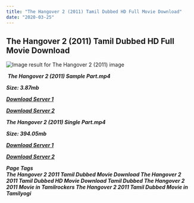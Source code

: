 ```yaml
---
title: "The Hangover 2 (2011) Tamil Dubbed HD Full Movie Download"
date: "2020-03-25"
---
```


## The Hangover 2 (2011) Tamil Dubbed HD Full Movie Download

![Image result for The Hangover 2 (2011)  image](http://photo.elcinema.com.s3.amazonaws.com/uploads/_315x420_407897d21634ecf4b548edbf2998dab084adc4af080bd3dbd98a310e7cf11dbd.jpg) 

 _**The Hangover 2 (2011) Sample Part.mp4**_

_**Size: 3.87mb**_

[_**Download Server 1**_](http://du.wetransfer.vip/files/Tamil{fd620c6e78cfff08ebfb4d2d3131a235617ba7e0206610644c5f25f325d4dc51}20Dubbed{fd620c6e78cfff08ebfb4d2d3131a235617ba7e0206610644c5f25f325d4dc51}20Movies/Tamil{fd620c6e78cfff08ebfb4d2d3131a235617ba7e0206610644c5f25f325d4dc51}20Dubbed{fd620c6e78cfff08ebfb4d2d3131a235617ba7e0206610644c5f25f325d4dc51}20Collections/The{fd620c6e78cfff08ebfb4d2d3131a235617ba7e0206610644c5f25f325d4dc51}20Hangover{fd620c6e78cfff08ebfb4d2d3131a235617ba7e0206610644c5f25f325d4dc51}20Trilogy{fd620c6e78cfff08ebfb4d2d3131a235617ba7e0206610644c5f25f325d4dc51}20Collections/The{fd620c6e78cfff08ebfb4d2d3131a235617ba7e0206610644c5f25f325d4dc51}20Hangover{fd620c6e78cfff08ebfb4d2d3131a235617ba7e0206610644c5f25f325d4dc51}202{fd620c6e78cfff08ebfb4d2d3131a235617ba7e0206610644c5f25f325d4dc51}20(2011)/The{fd620c6e78cfff08ebfb4d2d3131a235617ba7e0206610644c5f25f325d4dc51}20Hangover{fd620c6e78cfff08ebfb4d2d3131a235617ba7e0206610644c5f25f325d4dc51}202{fd620c6e78cfff08ebfb4d2d3131a235617ba7e0206610644c5f25f325d4dc51}20(2011){fd620c6e78cfff08ebfb4d2d3131a235617ba7e0206610644c5f25f325d4dc51}20Sample{fd620c6e78cfff08ebfb4d2d3131a235617ba7e0206610644c5f25f325d4dc51}20HD.mp4)

[_**Download Server 2**_](http://du.wetransfer.vip/files/Tamil{fd620c6e78cfff08ebfb4d2d3131a235617ba7e0206610644c5f25f325d4dc51}20Dubbed{fd620c6e78cfff08ebfb4d2d3131a235617ba7e0206610644c5f25f325d4dc51}20Movies/Tamil{fd620c6e78cfff08ebfb4d2d3131a235617ba7e0206610644c5f25f325d4dc51}20Dubbed{fd620c6e78cfff08ebfb4d2d3131a235617ba7e0206610644c5f25f325d4dc51}20Collections/The{fd620c6e78cfff08ebfb4d2d3131a235617ba7e0206610644c5f25f325d4dc51}20Hangover{fd620c6e78cfff08ebfb4d2d3131a235617ba7e0206610644c5f25f325d4dc51}20Trilogy{fd620c6e78cfff08ebfb4d2d3131a235617ba7e0206610644c5f25f325d4dc51}20Collections/The{fd620c6e78cfff08ebfb4d2d3131a235617ba7e0206610644c5f25f325d4dc51}20Hangover{fd620c6e78cfff08ebfb4d2d3131a235617ba7e0206610644c5f25f325d4dc51}202{fd620c6e78cfff08ebfb4d2d3131a235617ba7e0206610644c5f25f325d4dc51}20(2011)/The{fd620c6e78cfff08ebfb4d2d3131a235617ba7e0206610644c5f25f325d4dc51}20Hangover{fd620c6e78cfff08ebfb4d2d3131a235617ba7e0206610644c5f25f325d4dc51}202{fd620c6e78cfff08ebfb4d2d3131a235617ba7e0206610644c5f25f325d4dc51}20(2011){fd620c6e78cfff08ebfb4d2d3131a235617ba7e0206610644c5f25f325d4dc51}20Sample{fd620c6e78cfff08ebfb4d2d3131a235617ba7e0206610644c5f25f325d4dc51}20HD.mp4)

_**The Hangover 2 (2011) Single Part.mp4**_

_**Size: 394.05mb**_

[_**Download Server 1**_](http://du.wetransfer.vip/files/Tamil{fd620c6e78cfff08ebfb4d2d3131a235617ba7e0206610644c5f25f325d4dc51}20Dubbed{fd620c6e78cfff08ebfb4d2d3131a235617ba7e0206610644c5f25f325d4dc51}20Movies/Tamil{fd620c6e78cfff08ebfb4d2d3131a235617ba7e0206610644c5f25f325d4dc51}20Dubbed{fd620c6e78cfff08ebfb4d2d3131a235617ba7e0206610644c5f25f325d4dc51}20Collections/The{fd620c6e78cfff08ebfb4d2d3131a235617ba7e0206610644c5f25f325d4dc51}20Hangover{fd620c6e78cfff08ebfb4d2d3131a235617ba7e0206610644c5f25f325d4dc51}20Trilogy{fd620c6e78cfff08ebfb4d2d3131a235617ba7e0206610644c5f25f325d4dc51}20Collections/The{fd620c6e78cfff08ebfb4d2d3131a235617ba7e0206610644c5f25f325d4dc51}20Hangover{fd620c6e78cfff08ebfb4d2d3131a235617ba7e0206610644c5f25f325d4dc51}202{fd620c6e78cfff08ebfb4d2d3131a235617ba7e0206610644c5f25f325d4dc51}20(2011)/The{fd620c6e78cfff08ebfb4d2d3131a235617ba7e0206610644c5f25f325d4dc51}20Hangover{fd620c6e78cfff08ebfb4d2d3131a235617ba7e0206610644c5f25f325d4dc51}202{fd620c6e78cfff08ebfb4d2d3131a235617ba7e0206610644c5f25f325d4dc51}20(2011){fd620c6e78cfff08ebfb4d2d3131a235617ba7e0206610644c5f25f325d4dc51}20Single{fd620c6e78cfff08ebfb4d2d3131a235617ba7e0206610644c5f25f325d4dc51}20Part{fd620c6e78cfff08ebfb4d2d3131a235617ba7e0206610644c5f25f325d4dc51}20HD.mp4)

[_**Download Server 2**_](http://du.wetransfer.vip/files/Tamil{fd620c6e78cfff08ebfb4d2d3131a235617ba7e0206610644c5f25f325d4dc51}20Dubbed{fd620c6e78cfff08ebfb4d2d3131a235617ba7e0206610644c5f25f325d4dc51}20Movies/Tamil{fd620c6e78cfff08ebfb4d2d3131a235617ba7e0206610644c5f25f325d4dc51}20Dubbed{fd620c6e78cfff08ebfb4d2d3131a235617ba7e0206610644c5f25f325d4dc51}20Collections/The{fd620c6e78cfff08ebfb4d2d3131a235617ba7e0206610644c5f25f325d4dc51}20Hangover{fd620c6e78cfff08ebfb4d2d3131a235617ba7e0206610644c5f25f325d4dc51}20Trilogy{fd620c6e78cfff08ebfb4d2d3131a235617ba7e0206610644c5f25f325d4dc51}20Collections/The{fd620c6e78cfff08ebfb4d2d3131a235617ba7e0206610644c5f25f325d4dc51}20Hangover{fd620c6e78cfff08ebfb4d2d3131a235617ba7e0206610644c5f25f325d4dc51}202{fd620c6e78cfff08ebfb4d2d3131a235617ba7e0206610644c5f25f325d4dc51}20(2011)/The{fd620c6e78cfff08ebfb4d2d3131a235617ba7e0206610644c5f25f325d4dc51}20Hangover{fd620c6e78cfff08ebfb4d2d3131a235617ba7e0206610644c5f25f325d4dc51}202{fd620c6e78cfff08ebfb4d2d3131a235617ba7e0206610644c5f25f325d4dc51}20(2011){fd620c6e78cfff08ebfb4d2d3131a235617ba7e0206610644c5f25f325d4dc51}20Single{fd620c6e78cfff08ebfb4d2d3131a235617ba7e0206610644c5f25f325d4dc51}20Part{fd620c6e78cfff08ebfb4d2d3131a235617ba7e0206610644c5f25f325d4dc51}20HD.mp4)

_**Page Tags  
The Hangover 2 2011 Tamil Dubbed Movie Download The Hangover 2 2011 Tamil Dubbed HD Movie Download Tamil Dubbed The Hangover 2 2011 Movie in Tamilrockers The Hangover 2 2011 Tamil Dubbed Movie in Tamilyogi**_
